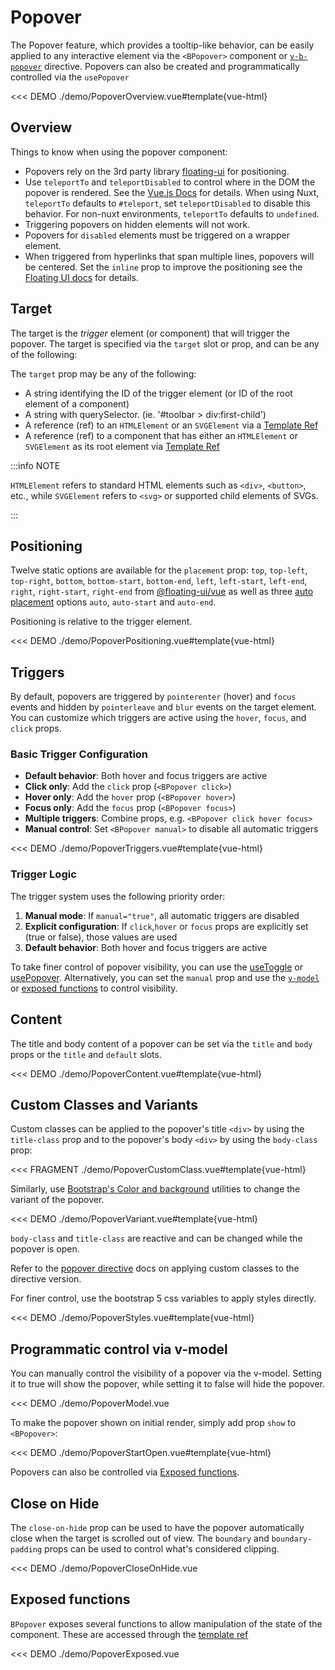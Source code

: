 # Popover

<PageHeader>

The Popover feature, which provides a tooltip-like behavior, can be easily applied to any
interactive element via the `<BPopover>` component or [`v-b-popover`](/docs/directives/BPopover)
directive. Popovers can also be created and programmatically controlled via the `usePopover`

</PageHeader>

<<< DEMO ./demo/PopoverOverview.vue#template{vue-html}

## Overview

Things to know when using the popover component:

- Popovers rely on the 3rd party library [floating-ui](https://floating-ui.com/docs) for positioning.
- Use `teleportTo` and `teleportDisabled` to control where in the DOM the popover is rendered. See the [Vue.js Docs](https://vuejs.org/guide/built-ins/teleport.html) for details. When using Nuxt, `teleportTo` defaults to `#teleport`, set `teleportDisabled` to disable this behavior. For non-nuxt environments, `teleportTo` defaults to `undefined`.
- Triggering popovers on hidden elements will not work.
- Popovers for `disabled` elements must be triggered on a wrapper element.
- When triggered from hyperlinks that span multiple lines, popovers will be centered. Set the `inline` prop to improve the positioning see the [Floating UI docs](https://floating-ui.com/docs/inline) for details.

## Target

The target is the _trigger_ element (or component) that will trigger the popover. The target is
specified via the `target` slot or prop, and can be any of the following:

The `target` prop may be any of the following:

- A string identifying the ID of the trigger element (or ID of the root element of a component)
- A string with querySelector. (ie. '#toolbar > div:first-child')
- A reference (ref) to an `HTMLElement` or an `SVGElement` via a [Template Ref](https://vuejs.org/guide/essentials/template-refs.html)
- A reference (ref) to a component that has either an `HTMLElement` or `SVGElement` as its root
  element via [Template Ref](https://vuejs.org/guide/essentials/template-refs.html)

:::info NOTE

`HTMLElement` refers to standard HTML elements such as `<div>`, `<button>`, etc., while `SVGElement`
refers to `<svg>` or supported child elements of SVGs.

:::

## Positioning

Twelve static options are available for the `placement` prop: `top`, `top-left`, `top-right`,
`bottom`, `bottom-start`, `bottom-end`, `left`, `left-start`, `left-end`, `right`, `right-start`, `right-end` from
[@floating-ui/vue](https://floating-ui.com/) as well as three [auto placement](https://floating-ui.com/docs/autoplacement)
options `auto`, `auto-start` and `auto-end`.

Positioning is relative to the trigger element.

<<< DEMO ./demo/PopoverPositioning.vue#template{vue-html}

## Triggers

By default, popovers are triggered by `pointerenter` (hover) and `focus` events and hidden by `pointerleave` and `blur` events on the target element. You can customize which triggers are active using the `hover`, `focus`, and `click` props.

### Basic Trigger Configuration

- **Default behavior**: Both hover and focus triggers are active
- **Click only**: Add the `click` prop (`<BPopover click>`)
- **Hover only**: Add the `hover` prop (`<BPopover hover>`)
- **Focus only**: Add the `focus` prop (`<BPopover focus>`)
- **Multiple triggers**: Combine props, e.g. `<BPopover click hover focus>`
- **Manual control**: Set `<BPopover manual>` to disable all automatic triggers

<<< DEMO ./demo/PopoverTriggers.vue#template{vue-html}

### Trigger Logic

The trigger system uses the following priority order:

1. **Manual mode**: If `manual="true"`, all automatic triggers are disabled
2. **Explicit configuration**: If `click`,`hover` or `focus` props are explicitly set (true or false), those values are used
3. **Default behavior**: Both hover and focus triggers are active

To take finer control of popover visibility, you can use the [useToggle](/docs/composables/useToggle) or
[usePopover](/docs/composables/usePopover). Alternatively, you can set the `manual` prop
and use the [`v-model`](#programmatic-control-via-v-model) or
[exposed functions](#exposed-functions) to control visibility.

## Content

The title and body content of a popover can be set via the `title` and `body` props or the `title`
and `default` slots.

<<< DEMO ./demo/PopoverContent.vue#template{vue-html}

## Custom Classes and Variants

Custom classes can be applied to the popover's title `<div>` by using the `title-class` prop and to
the popover's body `<div>` by using the `body-class` prop:

<<< FRAGMENT ./demo/PopoverCustomClass.vue#template{vue-html}

Similarly, use [Bootstrap's Color and background](https://getbootstrap.com/docs/5.3/helpers/color-background/)
utilities to change the variant of the popover.

<<< DEMO ./demo/PopoverVariant.vue#template{vue-html}

`body-class` and `title-class` are reactive and can be changed while the popover is open.

Refer to the [popover directive](/docs/directives/BPopover) docs on applying custom
classes to the directive version.

For finer control, use the bootstrap 5 css variables to apply styles directly.

<<< DEMO ./demo/PopoverStyles.vue#template{vue-html}

## Programmatic control via v-model

You can manually control the visibility of a popover via the v-model. Setting it to true will show the popover,
while setting it to false will hide the popover.

<<< DEMO ./demo/PopoverModel.vue

To make the popover shown on initial render, simply add prop `show` to `<BPopover>`:

<<< DEMO ./demo/PopoverStartOpen.vue#template{vue-html}

Popovers can also be controlled via [Exposed functions](#exposed-functions).

## Close on Hide

The `close-on-hide` prop can be used to have the popover automatically close
when the target is scrolled out of view. The `boundary` and `boundary-padding`
props can be used to control what's considered clipping.

<<< DEMO ./demo/PopoverCloseOnHide.vue

## Exposed functions

`BPopover` exposes several functions to allow manipulation of the state of the component.
These are accessed through the [template ref](https://vuejs.org/guide/essentials/template-refs.html#template-refs)

<<< DEMO ./demo/PopoverExposed.vue

<ComponentReference :data="data" />

<script lang="ts">
import {data} from '../../data/components/popover.data'

export default {
  setup() {
    return {data}
  }
}
</script>
